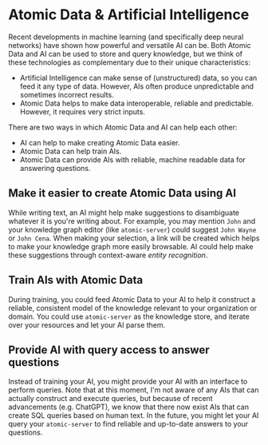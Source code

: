 # Atomic Data & Artificial Intelligence

Recent developments in machine learning (and specifically deep neural networks) have shown how powerful and versatile AI can be.
Both Atomic Data and AI can be used to store and query knowledge, but we think of these technologies as complementary due to their unique characteristics:

- Artificial Intelligence can make sense of (unstructured) data, so you can feed it any type of data. However, AIs often produce unpredictable and sometimes incorrect results.
- Atomic Data helps to make data interoperable, reliable and predictable. However, it requires very strict inputs.

There are two ways in which Atomic Data and AI can help each other:

- AI can help to make creating Atomic Data easier.
- Atomic Data can help train AIs.
- Atomic Data can provide AIs with reliable, machine readable data for answering questions.

## Make it easier to create Atomic Data using AI

While writing text, an AI might help make suggestions to disambiguate whatever it is you're writing about.
For example, you may mention `John` and your knowledge graph editor (like `atomic-server`) could suggest `John Wayne` or `John Cena`.
When making your selection, a link will be created which helps to make your knowledge graph more easily browsable.
AI could help make these suggestions through context-aware _entity recognition_.

## Train AIs with Atomic Data

During training, you could feed Atomic Data to your AI to help it construct a reliable, consistent model of the knowledge relevant to your organization or domain.
You could use `atomic-server` as the knowledge store, and iterate over your resources and let your AI parse them.

## Provide AI with query access to answer questions

Instead of training your AI, you might provide your AI with an interface to perform queries.
Note that at this moment, I'm not aware of any AIs that can actually construct and execute queries, but because of recent advancements (e.g. ChatGPT), we know that there now exist AIs that can create SQL queries based on human text.
In the future, you might let your AI query your `atomic-server` to find reliable and up-to-date answers to your questions.
